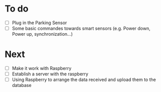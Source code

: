 # To do
- [ ] Plug in the Parking Sensor
- [ ] Some basic commandes towards smart sensors (e.g. Power down, Power up, synchronization...)

# Next
- [ ] Make it work with Raspberry
- [ ] Establish a server with the raspberry
- [ ] Using Raspberry to arrange the data received and upload them to the database
